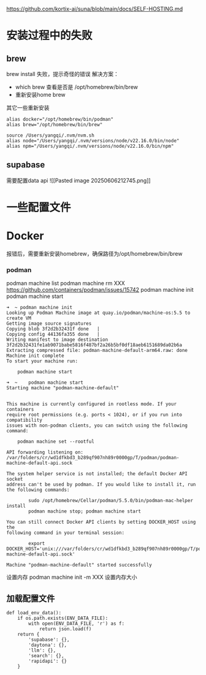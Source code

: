 
https://github.com/kortix-ai/suna/blob/main/docs/SELF-HOSTING.md

# 安装过程中的失败
## brew
brew install 失败，提示奇怪的错误
解决方案：
* which brew 查看是否是 /opt/homebrew/bin/brew
* 重新安装home brew


其它一些重新安装
```
alias docker="/opt/homebrew/bin/podman"
alias brew="/opt/homebrew/bin/brew"

source /Users/yangqi/.nvm/nvm.sh
alias node="/Users/yangqi/.nvm/versions/node/v22.16.0/bin/node"
alias npm="/Users/yangqi/.nvm/versions/node/v22.16.0/bin/npm"
```

## supabase
需要配置data api
![[Pasted image 20250606212745.png]]

# 一些配置文件
# Docker


报错后，需要重新安装homebrew，确保路径为/opt/homebrew/bin/brew

### podman
podman machine list
podman machine rm XXX https://github.com/containers/podman/issues/15742
podman machine init
podman machine start



```
➜  ~ podman machine init
Looking up Podman Machine image at quay.io/podman/machine-os:5.5 to create VM
Getting image source signatures
Copying blob 3f2d2b32431f done   |
Copying config 44136fa355 done   |
Writing manifest to image destination
3f2d2b32431fe1ab9071babe5816f487bf2a26b5bf0df18aeb6151689da02b6a
Extracting compressed file: podman-machine-default-arm64.raw: done
Machine init complete
To start your machine run:

	podman machine start

➜  ~    podman machine start
Starting machine "podman-machine-default"


This machine is currently configured in rootless mode. If your containers
require root permissions (e.g. ports < 1024), or if you run into compatibility
issues with non-podman clients, you can switch using the following command:

	podman machine set --rootful

API forwarding listening on: /var/folders/cr/wd1dfkbd3_b289qf907nh89r0000gp/T/podman/podman-machine-default-api.sock

The system helper service is not installed; the default Docker API socket
address can't be used by podman. If you would like to install it, run the following commands:

        sudo /opt/homebrew/Cellar/podman/5.5.0/bin/podman-mac-helper install
        podman machine stop; podman machine start

You can still connect Docker API clients by setting DOCKER_HOST using the
following command in your terminal session:

        export DOCKER_HOST='unix:///var/folders/cr/wd1dfkbd3_b289qf907nh89r0000gp/T/podman/podman-machine-default-api.sock'

Machine "podman-machine-default" started successfully
```

设置内存
podman machine init -m XXX 设置内存大小


## 加载配置文件
```
def load_env_data():  
    if os.path.exists(ENV_DATA_FILE):  
        with open(ENV_DATA_FILE, 'r') as f:  
            return json.load(f)  
    return {  
        'supabase': {},  
        'daytona': {},  
        'llm': {},  
        'search': {},  
        'rapidapi': {}  
    }
```


